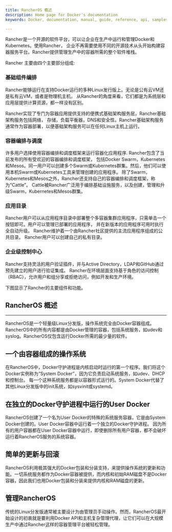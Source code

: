 ```yaml
---
title: RancherOS 概述
description: Home page for Docker's documentation
keywords: Docker, documentation, manual, guide, reference, api, samples

---
```



Rancher是一个开源的软件平台，可以让企业在生产中运行和管理Docker和Kubernetes。使用Rancher，
企业不再需要使用不同的开源技术从头开始构建容器服务平台。Rancher提供管理生产中的容器所需的整个软件堆栈。

Rancher 主要由四个主要部分组成:

### 基础组件编排

Rancher能够运行在支持Docker运行的多种Linux发行版上。无论是公有云VM还是私有云VM，或者是物理机主机，
从Rancher的角度来看，它们都是为系统层和应用层提供计算资源，都一样没有区别。

Rancher实现了专门为容器应用提供支持的便携式基础架构服务层，Rancher基础架构服务包括网络，
存储，负载平衡器，DNS和安全性。Rancher基础架构服务通常作为容器部署，以便基础架构服务可以在任何Linux主机上运行。

### 容器编排与调度

许多用户选择使用容器编排和调度框架来运行容器化应用程序. Rancher包含了当前发布的所有受欢迎的容器编排和调度框架，
包括Docker Swarm，Kubernetes和Mesos。同一用户可以创建多个Swarm或Kubernetes群集。然后，他们可以使用本机Swarm或Kubernetes工具来管理创建的应用程序。
除了Swarm，Kubernetes和Mesos之外，Rancher还支持自己的容器编排和调度框架，称为“Cattle”。
Cattle被Rancher广泛用于编排基础设施服务，以及创建，管理和升级Swarm，Kubernetes和Mesos群集。

### 应用目录

Rancher用户可以从应用程序目录中部署整个多容器集群应用程序，只需单击一个按钮即可。用户可以管理已部署的应用程序，
并在新版本的应用程序可用时执行全自动升级。 Rancher维护着一个由Rancher社区提供的主流应用程序组成的公共目录。 Rancher用户可以创建自己的私有目录。

### 企业级控制中心

Rancher支持灵活的用户验证插件，并与Active Directory，LDAP和GitHub通过预先建立的用户进行验证集成。
Rancher在环境层面支持基于角色的访问控制（RBAC），允许用户和组分享或拒绝访问，例如开发和生产环境。

下图显示了Rancher的主要组件和功能。

## RancherOS 概述
---
RancherOS是一个轻量级Linux分发版，操作系统完全由Docker容器组成。
RancherOS中的所有内容都是由Docker管理的容器，包括系统服务，如udev和syslog。RancherOS仅包含运行Docker所需的最少量的软件。

## 一个由容器组成的操作系统

在RancherOS中，Docker守护进程是内核启动时运行的第一个程序。我们将这个Docker实例称为“System Docker”，因为它负责启动系统服务，如udev、DHCP和控制台。
每一个这种系统服务都是以容器形式运行的。System Docker代替了其他Linux分发版中的init系统，如sysvinit或systemd。

## 在独立的Docker守护进程中运行的User Docker

RancherOS创建了一个名为User Docker的特殊的系统服务容器，它是由System Docker创建的。User Docker容器中运行着一个独立的Docker守护进程。
因为所有的用户容器都在User Docker容器中运行，即使删除所有用户容器，都不会破坏运行着RancherOS服务的系统容器。

## 简单的更新与回滚

RancherOS利用极其强大的Docker包装和分装支持，来提供操作系统的更新和功能。一切系统服务都作为Docker容器被提供，而内核和初始RAM磁盘不是Docker容器，因此我们也用Docker包装和分装来提供内核和RAM磁盘的更新。

## 管理RancherOS

传统的Linux分发版通常被主要设计为由管理员手动操作。然而，RancherOS最开始设计的初衷就是要利用Docker API和主机复杂管理代理，让它们可以在大规模生产中通过Rancher这样的容器管理平台被轻松管理。
